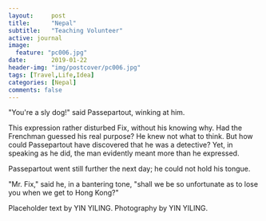 ```yaml
---
layout:     post
title:      "Nepal"
subtitle:   "Teaching Volunteer"
active: journal
image:
  feature: "pc006.jpg"
date:       2019-01-22 
header-img: "img/postcover/pc006.jpg"
tags: [Travel,Life,Idea]
categories: [Nepal]
comments: false
---
```


<p>"You're a sly dog!" said Passepartout, winking at him.</p>

<p>This expression rather disturbed Fix, without his knowing why.  Had the Frenchman guessed his real purpose?  He knew not what to think.  But how could Passepartout have discovered that he was a detective?  Yet, in speaking as he did, the man evidently meant more than he expressed.</p>

<p>Passepartout went still further the next day; he could not hold his tongue.</p>

<p>"Mr. Fix," said he, in a bantering tone, "shall we be so unfortunate as to lose you when we get to Hong Kong?"</p>


<p>Placeholder text by <a>YIN YILING</a>. Photography by <a>YIN YILING</a>.</p>